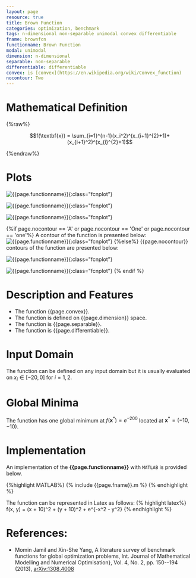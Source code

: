 ```yaml
---
layout: page
resource: true
title: Brown Function
categories: optimization, benchmark
tags: n-dimensional non-separable unimodal convex differentiable
fname: brownfcn
functionname: Brown Function
modal: unimodal
dimension: n-dimensional
separable: non-separable
differentiable: differentiable
convex: is [convex](https://en.wikipedia.org/wiki/Convex_function)
nocontour: Two
---
```


# Mathematical Definition

{%raw%}

$$f(\textbf{x}) = \sum_{i=1}^{n-1}(x_i^2)^(x_{i+1}^{2}+1)+(x_{i+1}^2)^(x_{i}^{2}+1)$$

{%endraw%}

# Plots
![{{page.functionname}}]({{site.baseurl}}/benchmarkfcns/plots/{{page.fname}}.png){:class="fcnplot"}

![{{page.functionname}}]({{site.baseurl}}/benchmarkfcns/plots/{{page.fname}}_2.png){:class="fcnplot"}

![{{page.functionname}}]({{site.baseurl}}/benchmarkfcns/plots/{{page.fname}}_3.png){:class="fcnplot"}


{%if page.nocontour == 'A' or page.nocontour == 'One' or page.nocontour == 'one'%}
A contour of the function is presented below:
![{{page.functionname}}]({{site.baseurl}}/benchmarkfcns/plots/{{page.fname}}_contour.png){:class="fcnplot"}
{%else%}
{{page.nocontour}} contours of the function are presented below:

![{{page.functionname}}]({{site.baseurl}}/benchmarkfcns/plots/{{page.fname}}_contour.png){:class="fcnplot"}

![{{page.functionname}}]({{site.baseurl}}/benchmarkfcns/plots/{{page.fname}}_contour_2.png){:class="fcnplot"}
{% endif %}

# Description and Features
* The function {{page.convex}}.
* The function is defined on {{page.dimension}} space.
* The function is {{page.separable}}.
* The function is {{page.differentiable}}.

# Input Domain
The function can be defined on any input domain but it is usually evaluated on $x_i \in [-20, 0]$ for $i=1, 2$.

# Global Minima
The function has one global minimum at $f(\textbf{x}^{\ast})= e^{-200}$ located at $\mathbf{x^\ast}=(-10, -10)$.

# Implementation
An implementation of the **{{page.functionname}}** with `MATLAB` is provided below. 

{%highlight MATLAB%}
{% include {{page.fname}}.m %}
{% endhighlight %}

The function can be represented in Latex as follows:
{% highlight latex%}
f(x, y) = (x + 10)^2 + (y + 10)^2 + e^{-x^2 - y^2}
{% endhighlight %}


# References:
* Momin Jamil and Xin-She Yang, A literature survey of benchmark functions for global optimization problems, Int. Journal of Mathematical Modelling 
and Numerical Optimisation}, Vol. 4, No. 2, pp. 150--194 (2013), [arXiv:1308.4008](arXiv:1308.4008)
